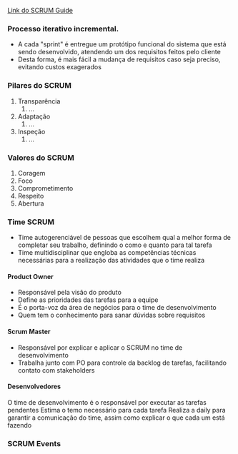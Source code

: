 [Link do SCRUM Guide](https://scrumguides.org/docs/scrumguide/v2020/2020-Scrum-Guide-US.pdf#zoom=100)
### Processo iterativo incremental.
- A cada "sprint" é entregue um protótipo funcional do sistema que está sendo desenvolvido, atendendo um dos requisitos feitos pelo cliente
- Desta forma, é mais fácil a mudança de requisitos caso seja preciso, evitando custos exagerados

### Pilares do SCRUM
1. Transparência
	1. ...
2. Adaptação
	1. ...
3. Inspeção
	1. ...

### Valores do SCRUM
1. Coragem
2. Foco
3. Comprometimento
4. Respeito
5. Abertura

### Time SCRUM
- Time autogerenciável de pessoas que escolhem qual a melhor forma de completar seu trabalho, definindo o como e quanto para tal tarefa
- Time multidisciplinar que engloba as competências técnicas necessárias para a realização das atividades que o time realiza

#### Product Owner
- Responsável pela visão do produto
- Define as prioridades das tarefas para a equipe
- É o porta-voz da área de negócios para o time de desenvolvimento
- Quem tem o conhecimento para sanar dúvidas sobre requisitos

#### Scrum Master
- Responsável por explicar e aplicar o SCRUM no time de desenvolvimento
- Trabalha junto com PO para controle da backlog de tarefas, facilitando contato com stakeholders

#### Desenvolvedores
O time de desenvolvimento é o responsável por executar as tarefas pendentes
Estima o temo necessário para cada tarefa
Realiza a daily para garantir a comunicação do time, assim como explicar o que cada um está fazendo


### SCRUM Events
